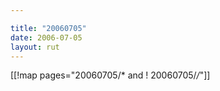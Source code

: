 ```yaml
---

title: "20060705"
date: 2006-07-05
layout: rut
---
```


[[!map pages="20060705/* and ! 20060705/*/*"]]
